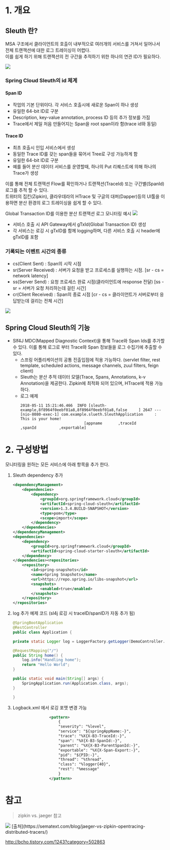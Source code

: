 # 1. 개요
## Sleuth 란?

MSA 구조에서 클라이언트의 호출이 내부적으로 여러개의 서비스를 거쳐서 일어나서 전체 트랜잭션에 대한 로그 트레이싱이 어렵다.  
이를 쉽게 하기 위해 트랜잭션의 전 구간을 추적하기 위한 하나의 연관 ID가 필요하다.  

![](../images/log-overview-tracing2.png)

### Spring Cloud Sleuth의 id 체계
#### Span ID
- 작업의 기본 단위이다. 각 서비스 호출시에 새로운 Span이 하나 생성  
- 유일한 64-bit ID로 구분  
- Description, key-value annotation, process ID 등의 추가 정보를 가짐
- Trace에서 제일 처음 만들어지는 Span을 root span이라 함(trace id와 동일)

#### Trace ID
- 최초 호출시 인입 서비스에서 생성 
- 동일한 Trace ID를 갖는 span들을 묶어서 Tree로 구성 가능하게 함  
- 유일한 64-bit ID로 구분
- 예를 들어 분산 데이터 서비스를 운영할때, 하나의 Put 리퀘스트에 의해 하나의 Trace가 생성

이를 통해 전체 트랜잭션 Flow를 확인하거나 트랜잭션(TraceId) 또는 구간별(SpanId) 로그를 추적 할 수 있다.  
트위터의 집킨(Zipkin), 클라우데라의 HTrace 및 구글의 대퍼(Dapper)등의 UI툴을 이용하면 분산 환경의 로그 트레이싱을 쉽게 할 수 있다.  

Global Transaction ID를 이용한 분산 트랜잭션 로그 모니터링 예시
![](../images/log-sleuth-EFK.png)
- 서비스 호출 시 API Gateway에서 gTxId(Global Transaction ID) 생성
- 각 서비스는 로깅 시 gTxID를 함께 logging하며, 다른 서비스 호출 시 header에 gTxID를 포함

### 기록되는 이벤트 시간의 종류
- cs(Client Sent) : Span의 시작 시점
- sr(Server Received) : 서버가 요청을 받고 프로세스를 실행하는 시점. [sr - cs = network latency]
- ss(Server Send) : 요청 프로세스 완료 시점(클라이언트에 response 전달) [ss - sr = 서버가 요청 처리하는데 걸린 시간]
- cr(Client Received) : Span의 종료 시점 [cr - cs = 클라이언트가 서버로부터 응답받는데 걸리는 전체 시간]

![](../images/log-sleuth-annotation.png)


## Spring Cloud Sleuth의 기능

- Slf4J MDC(Mapped Diagnostic Context)을 통해 Trace와 Span Ids를 추가할 수 있다. 이를 통해 로그로 부터 Trace와 Span 정보들을 로그 수집기에 추출할 수 있다.
  - 스프링 어플리케이션의 공통 진출입점에 적용 가능하다.
(servlet filter, rest template, scheduled actions, message channels, zuul filters, feign client)
  - Sleuth는 분산 추적 데이터 모델(Trace, Spans, Annotations, k-v Annotation)을 제공한다.
  Zipkin에 최적화 되어 있으며, HTrace에 적용 가능하다.
  - 로그 예제
    ```text
    2018-05-11 15:21:46.466  INFO [sleuth-example,8f8964f0eebf01a8,8f8964f0eebf01a8,false     ] 2647 --- [nio-8080-exec-1] com.example.slueth.SleuthApplication     : This is your home!
                                [appname       ,traceId         ,spanId          ,exportable]
    ```

# 2. 구성방법  

모니터링을 원하는 모든 서비스에 아래 항목을 추가 한다.  
1. Sleuth dependency 추가
    ```xml
    <dependencyManagement>
        <dependencies>
            <dependency>
                <groupId>org.springframework.cloud</groupId>
                <artifactId>spring-cloud-sleuth</artifactId>
                <version>1.3.4.BUILD-SNAPSHOT</version>
                <type>pom</type>
                <scope>import</scope>
            </dependency>
        </dependencies>
    </dependencyManagement>
    <dependencies>
        <dependency>
            <groupId>org.springframework.cloud</groupId>
            <artifactId>spring-cloud-starter-sleuth</artifactId>
        </dependency>
    </dependencies><repositories>
        <repository>
            <id>spring-snapshots</id>
            <name>Spring Snapshots</name>
            <url>https://repo.spring.io/libs-snapshot</url>
            <snapshots>
                <enabled>true</enabled>
            </snapshots>
        </repository>
    </repositories>
    ```
2. log 추가 예제 코드 (sl4j 로깅 시 traceID/spanID가 자동 추가 됨)
    ```java
    @SpringBootApplication
    @RestController
    public class Application {

    private static Logger log = LoggerFactory.getLogger(DemoController.class);

    @RequestMapping("/")
    public String home() {
        log.info("Handling home");
        return "Hello World";
    }

    public static void main(String[] args) {
        SpringApplication.run(Application.class, args);
    }

    }
    ```

3. Logback.xml 에서 로깅 포맷 변경 가능
    ```xml
					<pattern>
						{
						"severity": "%level",
						"service": "${springAppName:-}",
						"trace": "%X{X-B3-TraceId:-}",
						"span": "%X{X-B3-SpanId:-}",
						"parent": "%X{X-B3-ParentSpanId:-}",
						"exportable": "%X{X-Span-Export:-}",
						"pid": "${PID:-}",
						"thread": "%thread",
						"class": "%logger{40}",
						"rest": "%message"
						}
					</pattern>
    ```


# 참고
> zipkin vs. jaeger 참고
<img src='../images/zipkinVsJaeger.png'>
[출처](https://sematext.com/blog/jaeger-vs-zipkin-opentracing-distributed-tracers/)

http://bcho.tistory.com/1243?category=502863

